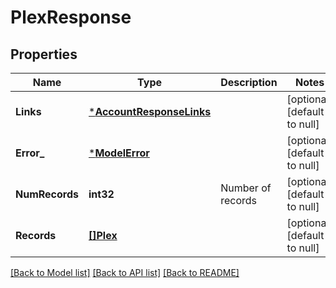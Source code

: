 # PlexResponse

## Properties
Name | Type | Description | Notes
------------ | ------------- | ------------- | -------------
**Links** | [***AccountResponseLinks**](account_response__links.md) |  | [optional] [default to null]
**Error_** | [***ModelError**](error.md) |  | [optional] [default to null]
**NumRecords** | **int32** | Number of records | [optional] [default to null]
**Records** | [**[]Plex**](plex.md) |  | [optional] [default to null]

[[Back to Model list]](../README.md#documentation-for-models) [[Back to API list]](../README.md#documentation-for-api-endpoints) [[Back to README]](../README.md)


